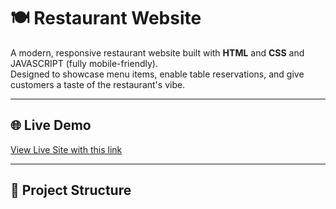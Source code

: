 # 🍽️ Restaurant Website

A modern, responsive restaurant website built with **HTML** and **CSS** and JAVASCRIPT (fully mobile-friendly).  
Designed to showcase menu items, enable table reservations, and give customers a taste of the restaurant's vibe.

---

## 🌐 Live Demo
[View Live Site with this link](https://olads247.github.io/Restaurant-Website/) <!-- Replace with your actual link -->

---

## 📂 Project Structure


